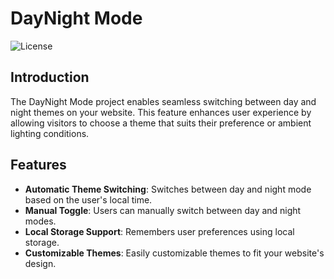 # DayNight Mode

![License](https://img.shields.io/badge/license-MIT-blue.svg)

## Introduction

The DayNight Mode project enables seamless switching between day and night themes on your website. This feature enhances user experience by allowing visitors to choose a theme that suits their preference or ambient lighting conditions.

## Features

- **Automatic Theme Switching**: Switches between day and night mode based on the user's local time.
- **Manual Toggle**: Users can manually switch between day and night modes.
- **Local Storage Support**: Remembers user preferences using local storage.
- **Customizable Themes**: Easily customizable themes to fit your website's design.
